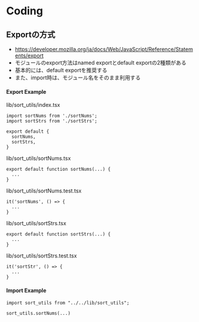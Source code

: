 # Coding


## Exportの方式
* https://developer.mozilla.org/ja/docs/Web/JavaScript/Reference/Statements/export
* モジュールのexport方法はnamed exportとdefault exportの2種類がある
* 基本的には、default exportを推奨する
* また、import時は、モジュール名をそのまま利用する


#### Export Example

lib/sort_utils/index.tsx

```
import sortNums from './sortNums';
import sortStrs from './sortStrs';

export default {
  sortNums,
  sortStrs,
}
```

lib/sort_utils/sortNums.tsx

```
export default function sortNums(...) {
  ...
}
```

lib/sort_utils/sortNums.test.tsx

```
it('sortNums', () => {
  ...
}
```

lib/sort_utils/sortStrs.tsx

```
export default function sortStrs(...) {
  ...
}
```

lib/sort_utils/sortStrs.test.tsx

```
it('sortStr', () => {
  ...
}
```


#### Import Example

```
import sort_utils from "../../lib/sort_utils";

sort_utils.sortNums(...)
```
